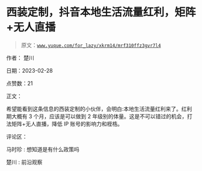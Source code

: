 # 西装定制，抖音本地生活流量红利，矩阵+无人直播

> 原文：[`www.yuque.com/for_lazy/xkrm14/mrf310ffz3gvr7l4`](https://www.yuque.com/for_lazy/xkrm14/mrf310ffz3gvr7l4)



作者： 楚川 

日期：2023-02-28 

点赞数：21 

正文： 

希望能看到这条信息的西装定制的小伙伴，会明白:本地生活流量红利来了。红利期大概有 3 个月，应该是可以做到 2 年级别的体量。这是不可以错过的机会，打法矩阵+无人直播，降低 IP 账号的影响力和桎梏。 

评论区： 

马时珍 : 想知道是有什么政策吗 

楚川 : 前沿观察 

